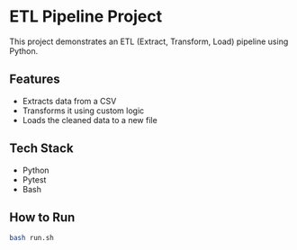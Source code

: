 # ETL Pipeline Project

This project demonstrates an ETL (Extract, Transform, Load) pipeline using Python.

## Features
- Extracts data from a CSV
- Transforms it using custom logic
- Loads the cleaned data to a new file

## Tech Stack
- Python
- Pytest
- Bash

## How to Run
```bash
bash run.sh